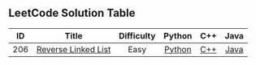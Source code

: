 ## LeetCode Solution Table

| ID | Title | Difficulty | Python | C++ | Java | 
|:---:|:---:|:---:|:---:|:---:|:---:|
|206|[Reverse Linked List](https://leetcode.com/problems/reverse-linked-list/) |Easy|[Python](https://github.com/sebaschen/leetcode/blob/master/206_reverse_linkedlist.py)|[C++](n/a)|[Java](n/a)|
